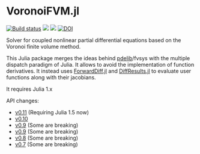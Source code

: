 VoronoiFVM.jl
===============

[![Build status](https://github.com/j-fu/VoronoiFVM.jl/workflows/linux-macos-windows/badge.svg)](https://github.com/j-fu/VoronoiFVM.jl/actions)
[![](https://img.shields.io/badge/docs-stable-blue.svg)](https://j-fu.github.io/VoronoiFVM.jl/stable)
[![](https://img.shields.io/badge/docs-dev-blue.svg)](https://j-fu.github.io/VoronoiFVM.jl/dev)
[![DOI](https://zenodo.org/badge/DOI/10.5281/zenodo.3529808.svg)](https://doi.org/10.5281/zenodo.3529808)


Solver for coupled nonlinear partial differential equations based on the Voronoi finite volume method.


This Julia package merges the ideas behind [pdelib](http://www.wias-berlin.de/software/pdelib/?lang=0)/fvsys with the multiple dispatch paradigm of Julia. It allows to avoid the implementation of function derivatives.  It instead uses [ForwardDiff.jl](https://github.com/JuliaDiff/ForwardDiff.jl) and [DiffResults.jl](https://github.com/JuliaDiff/DiffResults.jl) to evaluate user functions along with their jacobians.


It requires Julia 1.x

API changes:
- [v0.11](https://j-fu.github.io/VoronoiFVM.jl/v0.11/changes) (Requiring Julia 1.5 now)
- [v0.10](https://j-fu.github.io/VoronoiFVM.jl/v0.10/changes)
- [v0.9](https://j-fu.github.io/VoronoiFVM.jl/v0.9/changes/) (Some are breaking)
- [v0.9](https://j-fu.github.io/VoronoiFVM.jl/v0.9/changes/) (Some are breaking)
- [v0.8](https://j-fu.github.io/VoronoiFVM.jl/v0.8/changes/) (Some are breaking)
- [v0.7](https://j-fu.github.io/VoronoiFVM.jl/v0.7/changes/) (Some are breaking)


